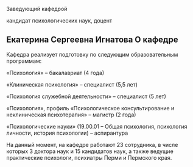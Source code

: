 Заведующий кафедрой
   

 кандидат психологических наук, доцент
   

**Екатерина Сергеевна Игнатова**
О кафедре
------------------------------------------------------------------------------------------------------------------------




 Кафедра реализует подготовку по следующим образовательным программам:
   

  

 «Психология» – бакалавриат (4 года)
   

  

 «Клиническая психология» – специалист (5,5 лет)
   

  

 «Психология служебной деятельности» – специалист (5 лет)
   

  

 «Психология», профиль «Психологическое консультирование и неклиническая психотерапия» – магистр (2 года)
   

  

 «Психологические науки» (19.00.01 – Общая психология, психология личности, история психологии) – аспирантура
   

  

 На данный момент, на кафедре работают 23 сотрудника, в числе которых 3 доктора наук и 15 кандидатов наук, а также ведущие практические психологи, психиатры Перми и Пермского края.
